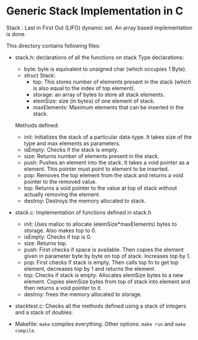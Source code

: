 Generic Stack Implementation in C
=================================

Stack : Last in First Out (LIFO) dynamic set.
An array based implementation is done.

This directory contains following files:
* stack.h: declarations of all the functions on stack
  Type declarations:
  * byte: byte is equivalent to unsigned char (which occupies 1 Byte).
  * struct Stack:
    * top: This stores number of elements present in the stack (which is also equal to the index of top element).
    * storage: an array of bytes to store all stack elements.
    * elemSize: size (in bytes) of one element of stack.
    * maxElements: Maximum elements that can be inserted in the stack.

  Methods defined:
  * init: Initializes the stack of a particular data-type. It takes size of the type and max elements as parameters.
  * isEmpty: Checks if the stack is empty. 
  * size: Returns number of elements present in the stack.
  * push: Pushes an element into the stack. It takes a void pointer as a element. This pointer must point to element to be inserted.
  * pop: Removes the top element from the stack and returns a void pointer to the removed value.
  * top: Returns a void pointer to the value at top of stack without actually removing the element.
  * destroy: Destroys the memory allocated to stack.

* stack.c: Implementation of functions defined in stack.h
  * init:
    Uses malloc to allocate (elemSize*maxElements) bytes to storage. Also makes top to 0.
  * isEmpty:
    Checks if top is 0.
  * size:
    Returns top.
  * push:
    First checks if space is available. Then copies the element given in parameter byte by byte on top of stack. Increases top by 1.
  * pop:
    First checks if stack is empty. Then calls top fn to get top element, decreases top by 1 and returns the element.
  * top:
    Checks if stack is empty. Allocates elemSize bytes to a new element. Copies elemSize bytes from top of stack into element and then returns a void pointer to it.
  * destroy:
    frees the memory allocated to storage.

* stacktest.c: Checks all the methods defined using a stack of integers and a stack of doubles.

* Makefile: `make` compiles everything. Other options: `make run` and `make compile`.
